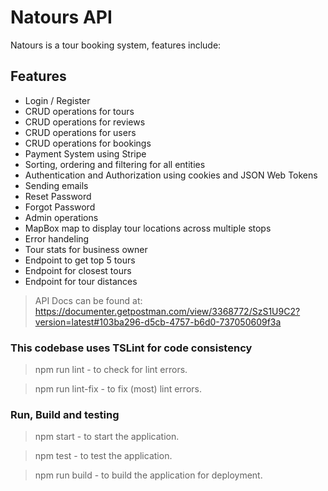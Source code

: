 # Natours API

Natours is a tour booking system, features include:

## Features

- Login / Register
- CRUD operations for tours
- CRUD operations for reviews
- CRUD operations for users
- CRUD operations for bookings
- Payment System using Stripe
- Sorting, ordering and filtering for all entities
- Authentication and Authorization using cookies and JSON Web Tokens
- Sending emails
- Reset Password
- Forgot Password
- Admin operations
- MapBox map to display tour locations across multiple stops
- Error handeling
- Tour stats for business owner
- Endpoint to get top 5 tours
- Endpoint for closest tours
- Endpoint for tour distances

> API Docs can be found at: https://documenter.getpostman.com/view/3368772/SzS1U9C2?version=latest#103ba296-d5cb-4757-b6d0-737050609f3a

### This codebase uses TSLint for code consistency

> npm run lint - to check for lint errors.

> npm run lint-fix - to fix (most) lint errors.

### Run, Build and testing

> npm start - to start the application.

> npm test - to test the application.

> npm run build - to build the application for deployment.
